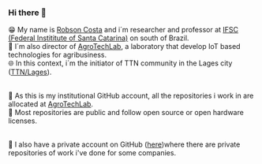 ### Hi there 👋

😁 My name is [Robson Costa](https://www.linkedin.com/in/robson-costa-68057055/) and i´m researcher and professor at [IFSC (Federal Instititute of Santa Catarina)](https://www.ifsc.edu.br) on south of Brazil.<br>
🏫 I´m also director of [AgroTechLab](https://agrotechlab.lages.ifsc.edu.br), a laboratory that develop IoT based technologies for agribusiness.<br>
🌐 In this context, i´m the initiator of TTN community in the Lages city ([TTN/Lages](https://www.thethingsnetwork.org/community/lages/)).<br><br>

🌱 As this is my institutional GitHub account, all the repositories i work in are allocated at [AgroTechLab](https://github.com/AgroTechLab-IFSC).<br>
👯 Most repositories are public and follow open source or open hardware licenses.<br><br>

🏢 I also have a private account on GitHub ([here](https://github.com/robson-costa))where there are private repositories of work i've done for some companies.
